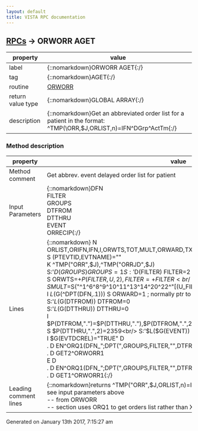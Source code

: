 ```yaml
---
layout: default
title: VISTA RPC documentation
---
```




## [RPCs](TableOfContent.md) &#8594; ORWORR AGET 

 property | value 
--- | --- 
 label | {::nomarkdown}ORWORR AGET{:/}
 tag | {::nomarkdown}AGET{:/}
 routine | [ORWORR](http://code.osehra.org/dox/Routine_ORWORR_source.html)
 return value type | {::nomarkdown}GLOBAL ARRAY{:/}
 description | {::nomarkdown}Get an abbreviated order list for a patient in the format:     ^TMP(\ORR\,$J,ORLIST,n)=IFN^DGrp^ActTm{:/}


### Method description

 property | value 
 --- | --- 
 Method comment | Get abbrev. event delayed order list for patient
 Input Parameters | {::nomarkdown}DFN<br/>FILTER<br/>GROUPS<br/>DTFROM<br/>DTTHRU<br/>EVENT<br/>ORRECIP{:/}
 Lines | {::nomarkdown} N ORLIST,ORIFN,IFN,I,ORWTS,TOT,MULT,ORWARD,TXTVW,ORYD,PTEVTID,EVTNAME<br/> S (PTEVTID,EVTNAME)=""<br/> K ^TMP("ORR",$J),^TMP("ORRJD",$J)<br/> S:'$D(GROUPS) GROUPS=1 S:'$D(FILTER) FILTER=2<br/> S ORWTS=+$P(FILTER,U,2),FILTER=+FILTER<br/> S MULT=$S("^1^6^8^9^10^11^13^14^20^22^"[(U_FILTER_U):1,1:0)<br/> I $L($G(^DPT(DFN,.1))) S ORWARD=1 ; normally ptr to 42<br/> S:'$L($G(DTFROM)) DTFROM=0<br/> S:'$L($G(DTTHRU)) DTTHRU=0<br/> I $P(DTFROM,".")=$P(DTTHRU,"."),$P(DTFROM,".",2)>$P(DTTHRU,".",2),$P(DTTHRU,".",2)="" S $P(DTTHRU,".",2)=2359<br/> S:'$L($G(EVENT)) EVENT=0<br/> I $G(EVTDCREL)="TRUE" D<br/> . D EN^ORQ1(DFN_";DPT(",GROUPS,FILTER,"",DTFROM,DTTHRU,2,MULT,"",1,EVENT)<br/> . D GET2^ORWORR1<br/> E  D<br/> . D EN^ORQ1(DFN_";DPT(",GROUPS,FILTER,"",DTFROM,DTTHRU,0,MULT,"",1,EVENT)<br/> . D GET1^ORWORR1{:/}
 Leading comment lines | {::nomarkdown}returns ^TMP("ORR",$J,ORLIST,n)=IFN^DGrp^ActTm<br/>see input parameters above<br/>-- from ORWORR<br/>-- section uses ORQ1 to get orders list rather than XGET --{:/}




 Generated on January 13th 2017, 7:15:27 am